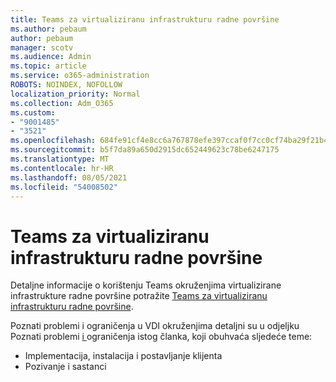 ```yaml
---
title: Teams za virtualiziranu infrastrukturu radne površine
ms.author: pebaum
author: pebaum
manager: scotv
ms.audience: Admin
ms.topic: article
ms.service: o365-administration
ROBOTS: NOINDEX, NOFOLLOW
localization_priority: Normal
ms.collection: Adm_O365
ms.custom:
- "9001485"
- "3521"
ms.openlocfilehash: 684fe91cf4e8cc6a767878efe397ccaf0f7cc0cf74ba29f21b40d77c18a028f7
ms.sourcegitcommit: b5f7da89a650d2915dc652449623c78be6247175
ms.translationtype: MT
ms.contentlocale: hr-HR
ms.lasthandoff: 08/05/2021
ms.locfileid: "54008502"
---
```

# <a name="teams-for-virtualized-desktop-infrastructure"></a>Teams za virtualiziranu infrastrukturu radne površine

Detaljne informacije o korištenju Teams okruženjima virtualizirane infrastrukture radne površine potražite [Teams za virtualiziranu infrastrukturu radne površine](https://docs.microsoft.com/microsoftteams/teams-for-vdi).

Poznati problemi i ograničenja u VDI okruženjima detaljni su u odjeljku Poznati problemi [i ](https://docs.microsoft.com/microsoftteams/teams-for-vdi#known-issues-and-limitations) ograničenja istog članka, koji obuhvaća sljedeće teme:
 - Implementacija, instalacija i postavljanje klijenta
 - Pozivanje i sastanci